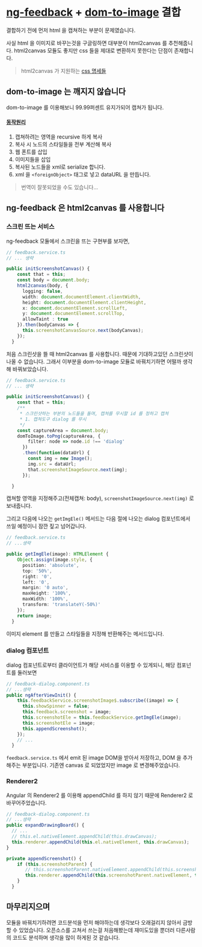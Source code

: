 # [ng-feedback](https://github.com/RickonChen/feedback#readme) + [dom-to-image](https://github.com/tsayen/dom-to-image) 결합

결합하기 전에 먼저 html 을 캡쳐하는 부분이 문제였습니다.

사실 html 을 이미지로 바꾸는것을 구글링하면 대부분이 html2canvas 를 추천해줍니다. html2canvas 모듈도 좋지만 css 들을 제대로 변환하지 못한다는 단점이 존재합니다.

> html2canvas 가 지원하는 [css 명세들](https://html2canvas.hertzen.com/features)

## dom-to-image 는 깨지지 않습니다

dom-to-image 를 이용해보니 99.99퍼센트 유지가되어 캡쳐가 됩니다.

#### [동작원리](https://github.com/tsayen/dom-to-image#how-it-works)

1. 캡쳐하려는 영역을 recursive 하게 복사
2. 복사 시 노드의 스타일들을 전부 계산해 복사
3. 웹 폰트를 삽입
4. 이미지들을 삽입
5. 복사된 노드들을 xml로 serialize 합니다.
6. xml 을 `<foreignObject>` 태그로 넣고 dataURL 을 만듭니다.

> 번역이 잘못되었을 수도 있습니다...

## ng-feedback 은 html2canvas 를 사용합니다


### 스크린 뜨는 서비스
ng-feedback 모듈에서 스크린을 뜨는 구현부를 보자면,

```ts
// feedback.service.ts
// ... 생략

public initScreenshotCanvas() {
    const that = this;
    const body = document.body;
    html2canvas(body, {
      logging: false,
      width: document.documentElement.clientWidth,
      height: document.documentElement.clientHeight,
      x: document.documentElement.scrollLeft,
      y: document.documentElement.scrollTop,
      allowTaint : true
    }).then(bodyCanvas => {
      this.screenshotCanvasSource.next(bodyCanvas);
    });
  }
```

처음 스크린샷을 뜰 때 html2canvas 를 사용합니다. 때문에 기대하고있던 스크린샷이 나올 수 없습니다.
그래서 이부분을 dom-to-image 모듈로 바꿔치기하면 어떨까 생각해 바꿔보았습니다.

```ts
// feedback.service.ts
// ... 생략

public initScreenshotCanvas() {
    const that = this;
    /**
     * 스크린샷하는 부분의 노드들을 돌며, 캡쳐를 무시할 id 를 정하고 캡쳐
     * 1. 캡쳐도구 dialog 를 무시
     */
    const captureArea = document.body;
    domToImage.toPng(captureArea, {
        filter: node => node.id !== 'dialog'
      })
      .then(function(dataUrl) {
        const img = new Image();
        img.src = dataUrl;
        that.screenshotImageSource.next(img);
      });

  }
```

캡쳐할 영역을 지정해주고(전체캡쳐: body), `screenshotImageSource.next(img)` 로 보내줍니다.

그리고 다음에 나오는 `getImgEle()` 메서드는 다음 절에 나오는 dialog 컴포넌트에서 쓰일 예정이니 잠깐 짚고 넘어갑니다.
```ts
// feedback.service.ts
// ...생략

public getImgEle(image): HTMLElement {
    Object.assign(image.style, {
      position: 'absolute',
      top: '50%',
      right: '0',
      left: '0',
      margin: '0 auto',
      maxHeight: '100%',
      maxWidth: '100%',
      transform: 'translateY(-50%)'
    });
    return image;
  }
```
이미지 element 를 만들고 스타일들을 지정해 반환해주는 메서드입니다.

### dialog 컴포넌트

dialog 컴포넌트로부터 클라이언트가 해당 서비스를 이용할 수 있게되니, 해당 컴포넌트를 둘러보면

```ts
// feedback-dialog.component.ts
// ...생략
public ngAfterViewInit() {
    this.feedbackService.screenshotImage$.subscribe((image) => {
      this.showSpinner = false;
      this.feedback.screenshot = image;
      this.screenshotEle = this.feedbackService.getImgEle(image);
      this.screenshotEle = image;
      this.appendScreenshot();
    });
    // ...
  }
```
`feedback.service.ts` 에서 emit 된 image DOM을 받아서 저장하고, DOM 을 추가해주는 부분입니다. 기존엔 canvas 로 되었었지만 image 로 변경해주었습니다.

### Renderer2

Angular 의 Renderer2 를 이용해 appendChild 를 하지 않기 때문에 Renderer2 로 바꾸어주었습니다.

```ts
// feedback-dialog.component.ts
// ...생략
public expandDrawingBoard() {
  // ...
  // this.el.nativeElement.appendChild(this.drawCanvas);
  this.renderer.appendChild(this.el.nativeElement, this.drawCanvas);
}

private appendScreenshot() {
    if (this.screenshotParent) {
       // this.screenshotParent.nativeElement.appendChild(this.screenshotEle);
       this.renderer.appendChild(this.screenshotParent.nativeElement, this.screenshotEle);
    }
  }
```

## 마무리지으며

모듈을 바꿔치기하려면 코드분석을 먼저 해야하는데 생각보다 오래걸리지 않아서 금방 할 수 있었습니다. 오픈소스를 고쳐서 쓰는걸 처음해봤는데 재미도있을 뿐더러 다른사람의 코드도 분석하며 생각을 많이 하게된 것 같습니다.
